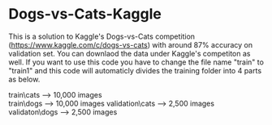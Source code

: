 # Dogs-vs-Cats-Kaggle

This is a solution to Kaggle's Dogs-vs-Cats competition (https://www.kaggle.com/c/dogs-vs-cats) with around 87% accuracy on validation set. You can downlaod the data under
Kaggle's competiton as well. If you want to use this code you have to change the file name "train" to "train1" and this code will automaticly divides the training folder into
4 parts as below.

train\cats --> 10,000 images<br />
train\dogs --> 10,000 images
validation\cats --> 2,500 images
validaton\dogs --> 2,500 images
